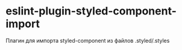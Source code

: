 # eslint-plugin-styled-component-import

Плагин для импорта styled-component из файлов .styled/.styles
